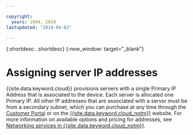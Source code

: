 ```yaml
---

copyright:
  years: 1994, 2018
lastupdated: "2018-04-02"

---
```


{:shortdesc: .shortdesc}
{:new_window: target="_blank"}

# Assigning server IP addresses

{{site.data.keyword.cloud}} provisions servers with a single Primary IP Address that is associated to the device. Each server is allocated one Primary IP. All other IP addresses that are associated with a server must be from a secondary subnet, which you can purchase at any time through the [Customer Portal](https://control.softlayer.com) or on the [{{site.data.keyword.cloud_notm}}](www.ibm.com/cloud) website. For more information on available options and pricing for addresses, see [Networking services in {{site.data.keyword.cloud_notm}}](https://www.ibm.com/cloud/network).
